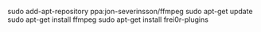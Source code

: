 sudo add-apt-repository ppa:jon-severinsson/ffmpeg
sudo apt-get update
sudo apt-get install ffmpeg
sudo apt-get install frei0r-plugins